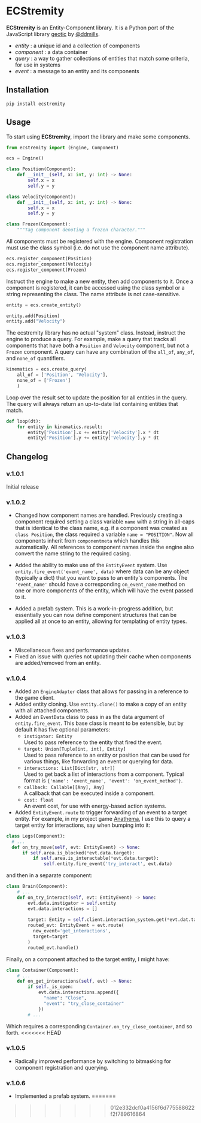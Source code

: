 # ECStremity

**ECStremity** is an Entity-Component library. It is a Python port of the JavaScript library [geotic](https://github.com/ddmills/geotic) by [@ddmills](https://github.com/ddmills).

- *entity* : a unique id and a collection of components
- *component* : a data container
- *query* : a way to gather collections of entities that match some criteria, for use in systems
- *event* : a message to an entity and its components

## Installation

```
pip install ecstremity
```

## Usage

To start using **ECStremity**, import the library and make some components.

```python
from ecstremity import (Engine, Component)

ecs = Engine()

class Position(Component):
    def __init__(self, x: int, y: int) -> None:
        self.x = x
        self.y = y

class Velocity(Component):
    def __init__(self, x: int, y: int) -> None:
        self.x = x
        self.y = y

class Frozen(Component):
    """Tag component denoting a frozen character."""
```

 All components must be registered with the engine. Component registration must use the class symbol (i.e. do not use the component name attribute).

```python
ecs.register_component(Position)
ecs.register_component(Velocity)
ecs.register_component(Frozen)
```

Instruct the engine to make a new entity, then add components to it.
Once a component is registered, it can be accessed using the class symbol or a string representing the class. The name attribute is not case-sensitive.

```python
entity = ecs.create_entity()

entity.add(Position)
entity.add("Velocity")
```

The ecstremity library has no actual "system" class. Instead, instruct the engine to produce a query. For example, make a query that tracks all components that have both a `Position` and `Velocity` component, but not a `Frozen` component. A query can have any combination of the `all_of`, `any_of`, and `none_of` quantifiers.

```python
kinematics = ecs.create_query(
    all_of = ['Position', 'Velocity'],
    none_of = ['Frozen']
    )
```

Loop over the result set to update the position for all entities in the query. The query will always return an up-to-date list containing entities that match.

```python
def loop(dt):
    for entity in kinematics.result:
        entity['Position'].x += entity['Velocity'].x * dt
        entity['Position'].y += entity['Velocity'].y * dt
```


## Changelog

### v.1.0.1
Initial release

### v.1.0.2
- Changed how component names are handled. Previously creating a component required setting a class variable `name` 
  with a string in all-caps that is identical to the class name, e.g. if a component was created as `class Position`,
  the class required a variable `name = "POSITION"`. Now all components inherit from `componentmeta` which handles
  this automatically. All references to component names inside the engine also convert the name string to the required
  casing.

- Added the ability to make use of the `EntityEvent` system. Use `entity.fire_event('event_name', data)` where data can
  be any object (typically a dict) that you want to pass to an entity's components. The `'event_name'` should have a
  corresponding `on_event_name` method on one or more components of the entity, which will have the event passed to it.
  
- Added a prefab system. This is a work-in-progress addition, but essentially you can now define component structures
  that can be applied all at once to an entity, allowing for templating of entity types.
  
### v.1.0.3
- Miscellaneous fixes and performance updates.
- Fixed an issue with queries not updating their cache when components are added/removed from an entity.

### v.1.0.4
- Added an `EngineAdapter` class that allows for passing in a reference to the game client.
- Added entity cloning. Use `entity.clone()` to make a copy of an entity with all attached components.
- Added an `EventData` class to pass in as the data argument of `entity.fire_event`. This base class is meant to be
  extensible, but by default it has five optional parameters:
  - `instigator: Entity`   
    Used to pass reference to the entity that fired the event.
  - `target: Union[Tuple[int, int], Entity]`  
    Used to pass reference to an entity or position that can be used for various things, like forwarding an event or querying for data. 
  - `interactions: List[Dict[str, str]]`  
    Used to get back a list of interactions from a component. Typical format is `{'name': 'event_name', 'event': 'on_event_method'}`.
  - `callback: Callable[[Any], Any]`  
    A callback that can be executed inside a component.
  - `cost: float`  
    An event cost, for use with energy-based action systems.
- Added `EntityEvent.route` to trigger forwarding of an event to a target entity. For example, in my project game [Anathema](https://github.com/krummja/Anathema),
I use this to query a target entity for interactions, say when bumping into it:

```python
class Legs(Component):
  # ...
  def on_try_move(self, evt: EntityEvent) -> None:
      if self.area.is_blocked(*evt.data.target):
          if self.area.is_interactable(*evt.data.target):
              self.entity.fire_event('try_interact', evt.data)  
```

and then in a separate component:

```python
class Brain(Component):
    # ...
    def on_try_interact(self, evt: EntityEvent) -> None:
        evt.data.instigator = self.entity
        evt.data.interactions = []
        
        target: Entity = self.client.interaction_system.get(*evt.dat.target)
        routed_evt: EntityEvent = evt.route(
          new_event='get_interactions', 
          target=target
        )
        routed_evt.handle()
```

Finally, on a component attached to the target entity, I might have:

```python
class Container(Component):
    # ...
    def on_get_interactions(self, evt) -> None:
        if self._is_open:
            evt.data.interactions.append({
              "name": "Close",
              "event": "try_close_container"
            })
        # ...
```

Which requires a corresponding `Container.on_try_close_container`, and so forth.
<<<<<<< HEAD

### v.1.0.5
- Radically improved performance by switching to bitmasking for component registration and querying.

### v.1.0.6
- Implemented a prefab system.
=======
>>>>>>> 012e332dcf0a4156f6d775588622f2f789616864

